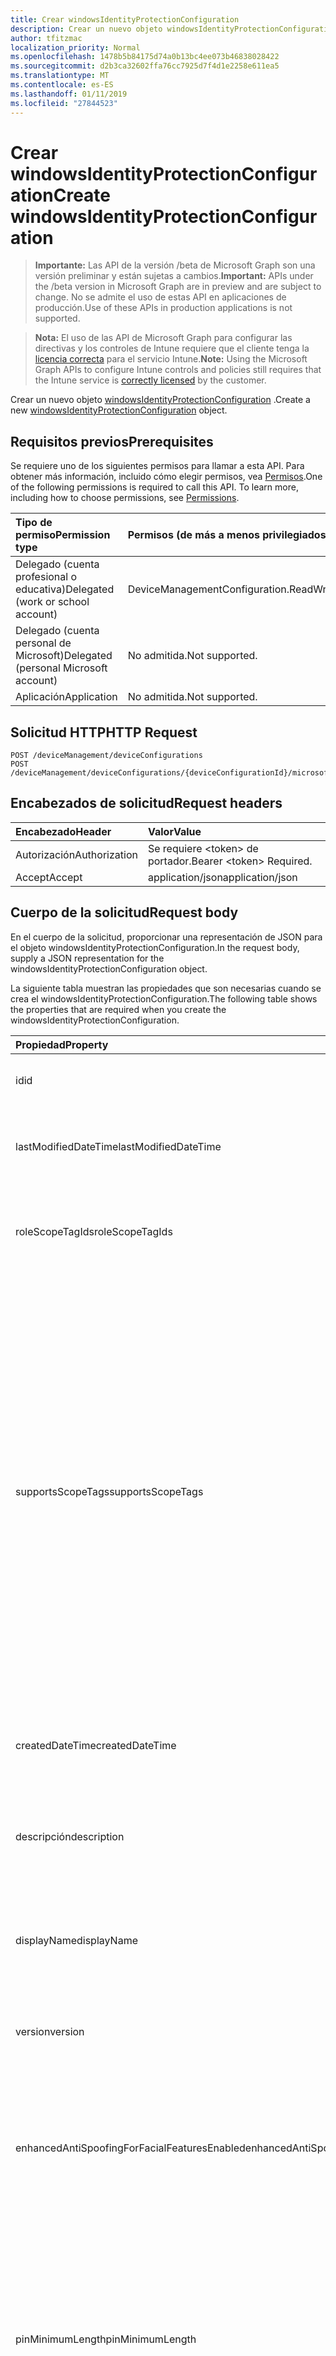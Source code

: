 ```yaml
---
title: Crear windowsIdentityProtectionConfiguration
description: Crear un nuevo objeto windowsIdentityProtectionConfiguration.
author: tfitzmac
localization_priority: Normal
ms.openlocfilehash: 1478b5b84175d74a0b13bc4ee073b46838028422
ms.sourcegitcommit: d2b3ca32602ffa76cc7925d7f4d1e2258e611ea5
ms.translationtype: MT
ms.contentlocale: es-ES
ms.lasthandoff: 01/11/2019
ms.locfileid: "27844523"
---
```

# <a name="create-windowsidentityprotectionconfiguration"></a><span data-ttu-id="7914d-103">Crear windowsIdentityProtectionConfiguration</span><span class="sxs-lookup"><span data-stu-id="7914d-103">Create windowsIdentityProtectionConfiguration</span></span>

> <span data-ttu-id="7914d-104">**Importante:** Las API de la versión /beta de Microsoft Graph son una versión preliminar y están sujetas a cambios.</span><span class="sxs-lookup"><span data-stu-id="7914d-104">**Important:** APIs under the /beta version in Microsoft Graph are in preview and are subject to change.</span></span> <span data-ttu-id="7914d-105">No se admite el uso de estas API en aplicaciones de producción.</span><span class="sxs-lookup"><span data-stu-id="7914d-105">Use of these APIs in production applications is not supported.</span></span>

> <span data-ttu-id="7914d-106">**Nota:** El uso de las API de Microsoft Graph para configurar las directivas y los controles de Intune requiere que el cliente tenga la [licencia correcta](https://go.microsoft.com/fwlink/?linkid=839381) para el servicio Intune.</span><span class="sxs-lookup"><span data-stu-id="7914d-106">**Note:** Using the Microsoft Graph APIs to configure Intune controls and policies still requires that the Intune service is [correctly licensed](https://go.microsoft.com/fwlink/?linkid=839381) by the customer.</span></span>

<span data-ttu-id="7914d-107">Crear un nuevo objeto [windowsIdentityProtectionConfiguration](../resources/intune-deviceconfig-windowsidentityprotectionconfiguration.md) .</span><span class="sxs-lookup"><span data-stu-id="7914d-107">Create a new [windowsIdentityProtectionConfiguration](../resources/intune-deviceconfig-windowsidentityprotectionconfiguration.md) object.</span></span>
## <a name="prerequisites"></a><span data-ttu-id="7914d-108">Requisitos previos</span><span class="sxs-lookup"><span data-stu-id="7914d-108">Prerequisites</span></span>
<span data-ttu-id="7914d-p102">Se requiere uno de los siguientes permisos para llamar a esta API. Para obtener más información, incluido cómo elegir permisos, vea [Permisos](/graph/permissions-reference).</span><span class="sxs-lookup"><span data-stu-id="7914d-p102">One of the following permissions is required to call this API. To learn more, including how to choose permissions, see [Permissions](/graph/permissions-reference).</span></span>

|<span data-ttu-id="7914d-111">Tipo de permiso</span><span class="sxs-lookup"><span data-stu-id="7914d-111">Permission type</span></span>|<span data-ttu-id="7914d-112">Permisos (de más a menos privilegiados)</span><span class="sxs-lookup"><span data-stu-id="7914d-112">Permissions (from most to least privileged)</span></span>|
|:---|:---|
|<span data-ttu-id="7914d-113">Delegado (cuenta profesional o educativa)</span><span class="sxs-lookup"><span data-stu-id="7914d-113">Delegated (work or school account)</span></span>|<span data-ttu-id="7914d-114">DeviceManagementConfiguration.ReadWrite.All</span><span class="sxs-lookup"><span data-stu-id="7914d-114">DeviceManagementConfiguration.ReadWrite.All</span></span>|
|<span data-ttu-id="7914d-115">Delegado (cuenta personal de Microsoft)</span><span class="sxs-lookup"><span data-stu-id="7914d-115">Delegated (personal Microsoft account)</span></span>|<span data-ttu-id="7914d-116">No admitida.</span><span class="sxs-lookup"><span data-stu-id="7914d-116">Not supported.</span></span>|
|<span data-ttu-id="7914d-117">Aplicación</span><span class="sxs-lookup"><span data-stu-id="7914d-117">Application</span></span>|<span data-ttu-id="7914d-118">No admitida.</span><span class="sxs-lookup"><span data-stu-id="7914d-118">Not supported.</span></span>|

## <a name="http-request"></a><span data-ttu-id="7914d-119">Solicitud HTTP</span><span class="sxs-lookup"><span data-stu-id="7914d-119">HTTP Request</span></span>
<!-- {
  "blockType": "ignored"
}
-->
``` http
POST /deviceManagement/deviceConfigurations
POST /deviceManagement/deviceConfigurations/{deviceConfigurationId}/microsoft.graph.windowsDomainJoinConfiguration/networkAccessConfigurations
```

## <a name="request-headers"></a><span data-ttu-id="7914d-120">Encabezados de solicitud</span><span class="sxs-lookup"><span data-stu-id="7914d-120">Request headers</span></span>
|<span data-ttu-id="7914d-121">Encabezado</span><span class="sxs-lookup"><span data-stu-id="7914d-121">Header</span></span>|<span data-ttu-id="7914d-122">Valor</span><span class="sxs-lookup"><span data-stu-id="7914d-122">Value</span></span>|
|:---|:---|
|<span data-ttu-id="7914d-123">Autorización</span><span class="sxs-lookup"><span data-stu-id="7914d-123">Authorization</span></span>|<span data-ttu-id="7914d-124">Se requiere &lt;token&gt; de portador.</span><span class="sxs-lookup"><span data-stu-id="7914d-124">Bearer &lt;token&gt; Required.</span></span>|
|<span data-ttu-id="7914d-125">Accept</span><span class="sxs-lookup"><span data-stu-id="7914d-125">Accept</span></span>|<span data-ttu-id="7914d-126">application/json</span><span class="sxs-lookup"><span data-stu-id="7914d-126">application/json</span></span>|

## <a name="request-body"></a><span data-ttu-id="7914d-127">Cuerpo de la solicitud</span><span class="sxs-lookup"><span data-stu-id="7914d-127">Request body</span></span>
<span data-ttu-id="7914d-128">En el cuerpo de la solicitud, proporcionar una representación de JSON para el objeto windowsIdentityProtectionConfiguration.</span><span class="sxs-lookup"><span data-stu-id="7914d-128">In the request body, supply a JSON representation for the windowsIdentityProtectionConfiguration object.</span></span>

<span data-ttu-id="7914d-129">La siguiente tabla muestran las propiedades que son necesarias cuando se crea el windowsIdentityProtectionConfiguration.</span><span class="sxs-lookup"><span data-stu-id="7914d-129">The following table shows the properties that are required when you create the windowsIdentityProtectionConfiguration.</span></span>

|<span data-ttu-id="7914d-130">Propiedad</span><span class="sxs-lookup"><span data-stu-id="7914d-130">Property</span></span>|<span data-ttu-id="7914d-131">Tipo</span><span class="sxs-lookup"><span data-stu-id="7914d-131">Type</span></span>|<span data-ttu-id="7914d-132">Descripción</span><span class="sxs-lookup"><span data-stu-id="7914d-132">Description</span></span>|
|:---|:---|:---|
|<span data-ttu-id="7914d-133">id</span><span class="sxs-lookup"><span data-stu-id="7914d-133">id</span></span>|<span data-ttu-id="7914d-134">Cadena</span><span class="sxs-lookup"><span data-stu-id="7914d-134">String</span></span>|<span data-ttu-id="7914d-135">Clave de la entidad.</span><span class="sxs-lookup"><span data-stu-id="7914d-135">Key of the entity.</span></span> <span data-ttu-id="7914d-136">Heredado de [deviceConfiguration](../resources/intune-deviceconfig-deviceconfiguration.md)</span><span class="sxs-lookup"><span data-stu-id="7914d-136">Inherited from [deviceConfiguration](../resources/intune-deviceconfig-deviceconfiguration.md)</span></span>|
|<span data-ttu-id="7914d-137">lastModifiedDateTime</span><span class="sxs-lookup"><span data-stu-id="7914d-137">lastModifiedDateTime</span></span>|<span data-ttu-id="7914d-138">DateTimeOffset</span><span class="sxs-lookup"><span data-stu-id="7914d-138">DateTimeOffset</span></span>|<span data-ttu-id="7914d-139">Fecha y hora en la que se modificó el objeto por última vez.</span><span class="sxs-lookup"><span data-stu-id="7914d-139">DateTime the object was last modified.</span></span> <span data-ttu-id="7914d-140">Heredado de [deviceConfiguration](../resources/intune-deviceconfig-deviceconfiguration.md)</span><span class="sxs-lookup"><span data-stu-id="7914d-140">Inherited from [deviceConfiguration](../resources/intune-deviceconfig-deviceconfiguration.md)</span></span>|
|<span data-ttu-id="7914d-141">roleScopeTagIds</span><span class="sxs-lookup"><span data-stu-id="7914d-141">roleScopeTagIds</span></span>|<span data-ttu-id="7914d-142">Colección String</span><span class="sxs-lookup"><span data-stu-id="7914d-142">String collection</span></span>|<span data-ttu-id="7914d-143">Lista de etiquetas de ámbito para esta instancia de entidad.</span><span class="sxs-lookup"><span data-stu-id="7914d-143">List of Scope Tags for this Entity instance.</span></span> <span data-ttu-id="7914d-144">Heredado de [deviceConfiguration](../resources/intune-deviceconfig-deviceconfiguration.md)</span><span class="sxs-lookup"><span data-stu-id="7914d-144">Inherited from [deviceConfiguration](../resources/intune-deviceconfig-deviceconfiguration.md)</span></span>|
|<span data-ttu-id="7914d-145">supportsScopeTags</span><span class="sxs-lookup"><span data-stu-id="7914d-145">supportsScopeTags</span></span>|<span data-ttu-id="7914d-146">Booleano</span><span class="sxs-lookup"><span data-stu-id="7914d-146">Boolean</span></span>|<span data-ttu-id="7914d-147">Indica si la configuración del dispositivo subyacente admite la asignación de etiquetas de ámbito.</span><span class="sxs-lookup"><span data-stu-id="7914d-147">Indicates whether or not the underlying Device Configuration supports the assignment of scope tags.</span></span> <span data-ttu-id="7914d-148">No se permite la asignación a la propiedad ScopeTags cuando este valor es false y entidades no estará visibles para los usuarios con ámbito.</span><span class="sxs-lookup"><span data-stu-id="7914d-148">Assigning to the ScopeTags property is not allowed when this value is false and entities will not be visible to scoped users.</span></span> <span data-ttu-id="7914d-149">Esto se produce para las directivas de heredado creadas en Silverlight y se puede resolver por eliminar y volver a crear la directiva en el Portal de Azure.</span><span class="sxs-lookup"><span data-stu-id="7914d-149">This occurs for Legacy policies created in Silverlight and can be resolved by deleting and recreating the policy in the Azure Portal.</span></span> <span data-ttu-id="7914d-150">Esta propiedad es de sólo lectura.</span><span class="sxs-lookup"><span data-stu-id="7914d-150">This property is read-only.</span></span> <span data-ttu-id="7914d-151">Heredado de [deviceConfiguration](../resources/intune-deviceconfig-deviceconfiguration.md)</span><span class="sxs-lookup"><span data-stu-id="7914d-151">Inherited from [deviceConfiguration](../resources/intune-deviceconfig-deviceconfiguration.md)</span></span>|
|<span data-ttu-id="7914d-152">createdDateTime</span><span class="sxs-lookup"><span data-stu-id="7914d-152">createdDateTime</span></span>|<span data-ttu-id="7914d-153">DateTimeOffset</span><span class="sxs-lookup"><span data-stu-id="7914d-153">DateTimeOffset</span></span>|<span data-ttu-id="7914d-154">Fecha y hora en la que se creó el objeto.</span><span class="sxs-lookup"><span data-stu-id="7914d-154">DateTime the object was created.</span></span> <span data-ttu-id="7914d-155">Heredado de [deviceConfiguration](../resources/intune-deviceconfig-deviceconfiguration.md)</span><span class="sxs-lookup"><span data-stu-id="7914d-155">Inherited from [deviceConfiguration](../resources/intune-deviceconfig-deviceconfiguration.md)</span></span>|
|<span data-ttu-id="7914d-156">descripción</span><span class="sxs-lookup"><span data-stu-id="7914d-156">description</span></span>|<span data-ttu-id="7914d-157">Cadena</span><span class="sxs-lookup"><span data-stu-id="7914d-157">String</span></span>|<span data-ttu-id="7914d-158">Descripción proporcionada por el administrador de la configuración del dispositivo.</span><span class="sxs-lookup"><span data-stu-id="7914d-158">Admin provided description of the Device Configuration.</span></span> <span data-ttu-id="7914d-159">Heredado de [deviceConfiguration](../resources/intune-deviceconfig-deviceconfiguration.md)</span><span class="sxs-lookup"><span data-stu-id="7914d-159">Inherited from [deviceConfiguration](../resources/intune-deviceconfig-deviceconfiguration.md)</span></span>|
|<span data-ttu-id="7914d-160">displayName</span><span class="sxs-lookup"><span data-stu-id="7914d-160">displayName</span></span>|<span data-ttu-id="7914d-161">Cadena</span><span class="sxs-lookup"><span data-stu-id="7914d-161">String</span></span>|<span data-ttu-id="7914d-162">Nombre proporcionado por el administrador de la configuración del dispositivo.</span><span class="sxs-lookup"><span data-stu-id="7914d-162">Admin provided name of the device configuration.</span></span> <span data-ttu-id="7914d-163">Heredado de [deviceConfiguration](../resources/intune-deviceconfig-deviceconfiguration.md)</span><span class="sxs-lookup"><span data-stu-id="7914d-163">Inherited from [deviceConfiguration](../resources/intune-deviceconfig-deviceconfiguration.md)</span></span>|
|<span data-ttu-id="7914d-164">version</span><span class="sxs-lookup"><span data-stu-id="7914d-164">version</span></span>|<span data-ttu-id="7914d-165">Int32</span><span class="sxs-lookup"><span data-stu-id="7914d-165">Int32</span></span>|<span data-ttu-id="7914d-166">Versión de la configuración del dispositivo.</span><span class="sxs-lookup"><span data-stu-id="7914d-166">Version of the device configuration.</span></span> <span data-ttu-id="7914d-167">Heredado de [deviceConfiguration](../resources/intune-deviceconfig-deviceconfiguration.md)</span><span class="sxs-lookup"><span data-stu-id="7914d-167">Inherited from [deviceConfiguration](../resources/intune-deviceconfig-deviceconfiguration.md)</span></span>|
|<span data-ttu-id="7914d-168">enhancedAntiSpoofingForFacialFeaturesEnabled</span><span class="sxs-lookup"><span data-stu-id="7914d-168">enhancedAntiSpoofingForFacialFeaturesEnabled</span></span>|<span data-ttu-id="7914d-169">Booleano</span><span class="sxs-lookup"><span data-stu-id="7914d-169">Boolean</span></span>|<span data-ttu-id="7914d-170">Valor booleano que se usa para permitir mejorada contra la suplantación de reconocimiento de característica faciales acerca de la autenticación de Windows Hola cara.</span><span class="sxs-lookup"><span data-stu-id="7914d-170">Boolean value used to enable enhanced anti-spoofing for facial feature recognition on Windows Hello face authentication.</span></span>|
|<span data-ttu-id="7914d-171">pinMinimumLength</span><span class="sxs-lookup"><span data-stu-id="7914d-171">pinMinimumLength</span></span>|<span data-ttu-id="7914d-172">Int32</span><span class="sxs-lookup"><span data-stu-id="7914d-172">Int32</span></span>|<span data-ttu-id="7914d-173">Valor entero que establece el número mínimo de caracteres necesarios para el Windows Hello de PIN de negocio.</span><span class="sxs-lookup"><span data-stu-id="7914d-173">Integer value that sets the minimum number of characters required for the Windows Hello for Business PIN.</span></span> <span data-ttu-id="7914d-174">Los valores válidos son de 4 a 127 inclusive y menor o igual que el valor establecido para el PIN máximo.</span><span class="sxs-lookup"><span data-stu-id="7914d-174">Valid values are 4 to 127 inclusive and less than or equal to the value set for the maximum PIN.</span></span> <span data-ttu-id="7914d-175">Valores válidos 4 a 127</span><span class="sxs-lookup"><span data-stu-id="7914d-175">Valid values 4 to 127</span></span>|
|<span data-ttu-id="7914d-176">pinMaximumLength</span><span class="sxs-lookup"><span data-stu-id="7914d-176">pinMaximumLength</span></span>|<span data-ttu-id="7914d-177">Int32</span><span class="sxs-lookup"><span data-stu-id="7914d-177">Int32</span></span>|<span data-ttu-id="7914d-178">Valor entero que establece el número máximo de caracteres permitidos para el trabajo PIN.</span><span class="sxs-lookup"><span data-stu-id="7914d-178">Integer value that sets the maximum number of characters allowed for the work PIN.</span></span> <span data-ttu-id="7914d-179">Los valores válidos son de 4 a 127 inclusive y mayor o igual que el valor establecido para el PIN mínimo.</span><span class="sxs-lookup"><span data-stu-id="7914d-179">Valid values are 4 to 127 inclusive and greater than or equal to the value set for the minimum PIN.</span></span> <span data-ttu-id="7914d-180">Valores válidos 4 a 127</span><span class="sxs-lookup"><span data-stu-id="7914d-180">Valid values 4 to 127</span></span>|
|<span data-ttu-id="7914d-181">pinUppercaseCharactersUsage</span><span class="sxs-lookup"><span data-stu-id="7914d-181">pinUppercaseCharactersUsage</span></span>|[<span data-ttu-id="7914d-182">configurationUsage</span><span class="sxs-lookup"><span data-stu-id="7914d-182">configurationUsage</span></span>](../resources/intune-deviceconfig-configurationusage.md)|<span data-ttu-id="7914d-183">Este valor configura el uso de caracteres en mayúsculas en el Windows Hello para profesionales PIN.</span><span class="sxs-lookup"><span data-stu-id="7914d-183">This value configures the use of uppercase characters in the Windows Hello for Business PIN.</span></span> <span data-ttu-id="7914d-184">Los valores posibles son: `blocked`, `required` y `allowed`.</span><span class="sxs-lookup"><span data-stu-id="7914d-184">Possible values are: `blocked`, `required`, `allowed`.</span></span>|
|<span data-ttu-id="7914d-185">pinLowercaseCharactersUsage</span><span class="sxs-lookup"><span data-stu-id="7914d-185">pinLowercaseCharactersUsage</span></span>|[<span data-ttu-id="7914d-186">configurationUsage</span><span class="sxs-lookup"><span data-stu-id="7914d-186">configurationUsage</span></span>](../resources/intune-deviceconfig-configurationusage.md)|<span data-ttu-id="7914d-187">Este valor configura el uso de caracteres en minúsculas en el Windows Hello para profesionales PIN.</span><span class="sxs-lookup"><span data-stu-id="7914d-187">This value configures the use of lowercase characters in the Windows Hello for Business PIN.</span></span> <span data-ttu-id="7914d-188">Los valores posibles son: `blocked`, `required` y `allowed`.</span><span class="sxs-lookup"><span data-stu-id="7914d-188">Possible values are: `blocked`, `required`, `allowed`.</span></span>|
|<span data-ttu-id="7914d-189">pinSpecialCharactersUsage</span><span class="sxs-lookup"><span data-stu-id="7914d-189">pinSpecialCharactersUsage</span></span>|[<span data-ttu-id="7914d-190">configurationUsage</span><span class="sxs-lookup"><span data-stu-id="7914d-190">configurationUsage</span></span>](../resources/intune-deviceconfig-configurationusage.md)|<span data-ttu-id="7914d-191">Controla la capacidad de usar caracteres especiales en el Windows Hello para profesionales PIN.</span><span class="sxs-lookup"><span data-stu-id="7914d-191">Controls the ability to use special characters in the Windows Hello for Business PIN.</span></span> <span data-ttu-id="7914d-192">Los valores posibles son: `blocked`, `required` y `allowed`.</span><span class="sxs-lookup"><span data-stu-id="7914d-192">Possible values are: `blocked`, `required`, `allowed`.</span></span>|
|<span data-ttu-id="7914d-193">pinExpirationInDays</span><span class="sxs-lookup"><span data-stu-id="7914d-193">pinExpirationInDays</span></span>|<span data-ttu-id="7914d-194">Int32</span><span class="sxs-lookup"><span data-stu-id="7914d-194">Int32</span></span>|<span data-ttu-id="7914d-195">Valor entero especifica el período (en días) que se puede usar un NIP antes de que el sistema requiere que el usuario que la cambie.</span><span class="sxs-lookup"><span data-stu-id="7914d-195">Integer value specifies the period (in days) that a PIN can be used before the system requires the user to change it.</span></span> <span data-ttu-id="7914d-196">Los valores válidos son 0 a 730 inclusive.</span><span class="sxs-lookup"><span data-stu-id="7914d-196">Valid values are 0 to 730 inclusive.</span></span> <span data-ttu-id="7914d-197">Valores válidos de 0 a 730.</span><span class="sxs-lookup"><span data-stu-id="7914d-197">Valid values 0 to 730</span></span>|
|<span data-ttu-id="7914d-198">pinPreviousBlockCount</span><span class="sxs-lookup"><span data-stu-id="7914d-198">pinPreviousBlockCount</span></span>|<span data-ttu-id="7914d-199">Int32</span><span class="sxs-lookup"><span data-stu-id="7914d-199">Int32</span></span>|<span data-ttu-id="7914d-200">Controla la capacidad para impedir que los usuarios utilicen más allá de los PIN.</span><span class="sxs-lookup"><span data-stu-id="7914d-200">Controls the ability to prevent users from using past PINs.</span></span> <span data-ttu-id="7914d-201">Esto se debe establecer entre 0 y 50, ambos inclusive, y el PIN del usuario actual se incluye en ese número.</span><span class="sxs-lookup"><span data-stu-id="7914d-201">This must be set between 0 and 50, inclusive, and the current PIN of the user is included in that count.</span></span> <span data-ttu-id="7914d-202">Si se establece en 0, anterior no se almacenan los PIN.</span><span class="sxs-lookup"><span data-stu-id="7914d-202">If set to 0, previous PINs are not stored.</span></span> <span data-ttu-id="7914d-203">No se conserva el historial de PIN a través de un PIN restablecer.</span><span class="sxs-lookup"><span data-stu-id="7914d-203">PIN history is not preserved through a PIN reset.</span></span> <span data-ttu-id="7914d-204">Valores válidos de 0 a 50.</span><span class="sxs-lookup"><span data-stu-id="7914d-204">Valid values 0 to 50</span></span>|
|<span data-ttu-id="7914d-205">pinRecoveryEnabled</span><span class="sxs-lookup"><span data-stu-id="7914d-205">pinRecoveryEnabled</span></span>|<span data-ttu-id="7914d-206">Booleano</span><span class="sxs-lookup"><span data-stu-id="7914d-206">Boolean</span></span>|<span data-ttu-id="7914d-207">Valor booleano que permite a un usuario cambiar su PIN mediante el Windows Hello para servicio de recuperación de PIN de negocio.</span><span class="sxs-lookup"><span data-stu-id="7914d-207">Boolean value that enables a user to change their PIN by using the Windows Hello for Business PIN recovery service.</span></span>|
|<span data-ttu-id="7914d-208">securityDeviceRequired</span><span class="sxs-lookup"><span data-stu-id="7914d-208">securityDeviceRequired</span></span>|<span data-ttu-id="7914d-209">Booleano</span><span class="sxs-lookup"><span data-stu-id="7914d-209">Boolean</span></span>|<span data-ttu-id="7914d-210">Controla si se debe requerir un módulo de plataforma segura (TPM) para aprovisionamiento Windows Hello para la empresa.</span><span class="sxs-lookup"><span data-stu-id="7914d-210">Controls whether to require a Trusted Platform Module (TPM) for provisioning Windows Hello for Business.</span></span> <span data-ttu-id="7914d-211">Un TPM proporciona una ventaja de seguridad adicional en que los datos almacenados en él no se puede usar en otros dispositivos.</span><span class="sxs-lookup"><span data-stu-id="7914d-211">A TPM provides an additional security benefit in that data stored on it cannot be used on other devices.</span></span> <span data-ttu-id="7914d-212">Si se establece en False, todos los dispositivos pueden aprovisionar Windows Hello para la empresa, incluso si no hay un TPM utilizable.</span><span class="sxs-lookup"><span data-stu-id="7914d-212">If set to False, all devices can provision Windows Hello for Business even if there is not a usable TPM.</span></span>|
|<span data-ttu-id="7914d-213">unlockWithBiometricsEnabled</span><span class="sxs-lookup"><span data-stu-id="7914d-213">unlockWithBiometricsEnabled</span></span>|<span data-ttu-id="7914d-214">Booleano</span><span class="sxs-lookup"><span data-stu-id="7914d-214">Boolean</span></span>|<span data-ttu-id="7914d-215">Controla el uso de gestos biométricas, como cara y de huella digital, como una alternativa a la Windows Hola de PIN de negocio.</span><span class="sxs-lookup"><span data-stu-id="7914d-215">Controls the use of biometric gestures, such as face and fingerprint, as an alternative to the Windows Hello for Business PIN.</span></span>  <span data-ttu-id="7914d-216">Si se establece en False, biométricas gestos no se permite.</span><span class="sxs-lookup"><span data-stu-id="7914d-216">If set to False, biometric gestures are not allowed.</span></span> <span data-ttu-id="7914d-217">Los usuarios aún deben configurar un PIN como una copia de seguridad en caso de errores.</span><span class="sxs-lookup"><span data-stu-id="7914d-217">Users must still configure a PIN as a backup in case of failures.</span></span>|
|<span data-ttu-id="7914d-218">useCertificatesForOnPremisesAuthEnabled</span><span class="sxs-lookup"><span data-stu-id="7914d-218">useCertificatesForOnPremisesAuthEnabled</span></span>|<span data-ttu-id="7914d-219">Booleano</span><span class="sxs-lookup"><span data-stu-id="7914d-219">Boolean</span></span>|<span data-ttu-id="7914d-220">Valor booleano que permite Windows Hello para la empresa a usar certificados para autenticar los recursos locales.</span><span class="sxs-lookup"><span data-stu-id="7914d-220">Boolean value that enables Windows Hello for Business to use certificates to authenticate on-premise resources.</span></span>|
|<span data-ttu-id="7914d-221">windowsHelloForBusinessBlocked</span><span class="sxs-lookup"><span data-stu-id="7914d-221">windowsHelloForBusinessBlocked</span></span>|<span data-ttu-id="7914d-222">Booleano</span><span class="sxs-lookup"><span data-stu-id="7914d-222">Boolean</span></span>|<span data-ttu-id="7914d-223">Valor booleano que bloquea Windows Hello para la empresa como un método para iniciar sesión en Windows.</span><span class="sxs-lookup"><span data-stu-id="7914d-223">Boolean value that blocks Windows Hello for Business as a method for signing into Windows.</span></span>|



## <a name="response"></a><span data-ttu-id="7914d-224">Respuesta</span><span class="sxs-lookup"><span data-stu-id="7914d-224">Response</span></span>
<span data-ttu-id="7914d-225">Si tiene éxito, este método devuelve una `201 Created` código de respuesta y un objeto [windowsIdentityProtectionConfiguration](../resources/intune-deviceconfig-windowsidentityprotectionconfiguration.md) en el cuerpo de la respuesta.</span><span class="sxs-lookup"><span data-stu-id="7914d-225">If successful, this method returns a `201 Created` response code and a [windowsIdentityProtectionConfiguration](../resources/intune-deviceconfig-windowsidentityprotectionconfiguration.md) object in the response body.</span></span>

## <a name="example"></a><span data-ttu-id="7914d-226">Ejemplo</span><span class="sxs-lookup"><span data-stu-id="7914d-226">Example</span></span>
### <a name="request"></a><span data-ttu-id="7914d-227">Solicitud</span><span class="sxs-lookup"><span data-stu-id="7914d-227">Request</span></span>
<span data-ttu-id="7914d-228">Aquí tiene un ejemplo de la solicitud.</span><span class="sxs-lookup"><span data-stu-id="7914d-228">Here is an example of the request.</span></span>
``` http
POST https://graph.microsoft.com/beta/deviceManagement/deviceConfigurations
Content-type: application/json
Content-length: 838

{
  "@odata.type": "#microsoft.graph.windowsIdentityProtectionConfiguration",
  "lastModifiedDateTime": "2017-01-01T00:00:35.1329464-08:00",
  "roleScopeTagIds": [
    "Role Scope Tag Ids value"
  ],
  "supportsScopeTags": true,
  "description": "Description value",
  "displayName": "Display Name value",
  "version": 7,
  "enhancedAntiSpoofingForFacialFeaturesEnabled": true,
  "pinMinimumLength": 0,
  "pinMaximumLength": 0,
  "pinUppercaseCharactersUsage": "required",
  "pinLowercaseCharactersUsage": "required",
  "pinSpecialCharactersUsage": "required",
  "pinExpirationInDays": 3,
  "pinPreviousBlockCount": 5,
  "pinRecoveryEnabled": true,
  "securityDeviceRequired": true,
  "unlockWithBiometricsEnabled": true,
  "useCertificatesForOnPremisesAuthEnabled": true,
  "windowsHelloForBusinessBlocked": true
}
```

### <a name="response"></a><span data-ttu-id="7914d-229">Respuesta</span><span class="sxs-lookup"><span data-stu-id="7914d-229">Response</span></span>
<span data-ttu-id="7914d-p120">Aquí tiene un ejemplo de la respuesta. Nota: Puede que el objeto de respuesta que aparece aquí se trunque para abreviar. Todas las propiedades se devolverán de una llamada real.</span><span class="sxs-lookup"><span data-stu-id="7914d-p120">Here is an example of the response. Note: The response object shown here may be truncated for brevity. All of the properties will be returned from an actual call.</span></span>
``` http
HTTP/1.1 201 Created
Content-Type: application/json
Content-Length: 946

{
  "@odata.type": "#microsoft.graph.windowsIdentityProtectionConfiguration",
  "id": "b2e64303-4303-b2e6-0343-e6b20343e6b2",
  "lastModifiedDateTime": "2017-01-01T00:00:35.1329464-08:00",
  "roleScopeTagIds": [
    "Role Scope Tag Ids value"
  ],
  "supportsScopeTags": true,
  "createdDateTime": "2017-01-01T00:02:43.5775965-08:00",
  "description": "Description value",
  "displayName": "Display Name value",
  "version": 7,
  "enhancedAntiSpoofingForFacialFeaturesEnabled": true,
  "pinMinimumLength": 0,
  "pinMaximumLength": 0,
  "pinUppercaseCharactersUsage": "required",
  "pinLowercaseCharactersUsage": "required",
  "pinSpecialCharactersUsage": "required",
  "pinExpirationInDays": 3,
  "pinPreviousBlockCount": 5,
  "pinRecoveryEnabled": true,
  "securityDeviceRequired": true,
  "unlockWithBiometricsEnabled": true,
  "useCertificatesForOnPremisesAuthEnabled": true,
  "windowsHelloForBusinessBlocked": true
}
```





